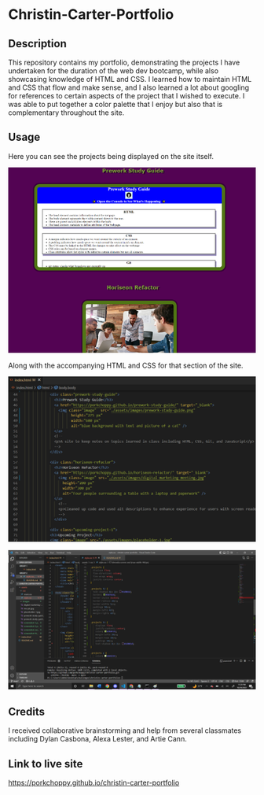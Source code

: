 # Christin-Carter-Portfolio

## Description

This repository contains my portfolio, demonstrating the projects I have undertaken for the duration of the web dev bootcamp, while also showcasing knowledge of HTML and CSS. I learned how to maintain HTML and CSS that flow and make sense, and I also learned a lot about googling for references to certain aspects of the project that I wished to execute. I was able to put together a color palette that I enjoy but also that is complementary throughout the site. 

## Usage

Here you can see the projects being displayed on the site itself. 

![projects screenshot](assets/images/screenshot-2.png)

Along with the accompanying HTML and CSS for that section of the site. 

![html screenshot](assets/images/screenshot-html.png)

![css screenshot](assets/images/screenshot-css.png)

## Credits

I received collaborative brainstorming and help from several classmates including Dylan Casbona, Alexa Lester, and Artie Cann. 

## Link to live site

https://porkchoppy.github.io/christin-carter-portfolio